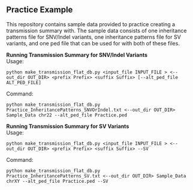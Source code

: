 ## Practice Example

This repository contains sample data provided to practice creating a transmission summary with. The sample data consists of one inheritance patterns file for SNV/Indel variants, one inheritance patterns file for SV variants, and one ped file that can be used for with both of these files. 

**Running Transmission Summary for SNV/Indel Variants** <br>
Usage:
```
python make_transmission_flat_db.py <input_file INPUT_FILE > <--out_dir OUT_DIR> <prefix Prefix> <suffix Suffix> [--alt_ped_file ALT_PED_FILE]
```

Command:
```
python make_transmission_flat_db.py Practice_InheritancePatterns_SNVOrIndel.txt <--out_dir OUT_DIR> Sample_Data chr22 --alt_ped_file Practice.ped
```

**Running Transmission Summary for SV Variants** <br>
Usage:
```
python make_transmission_flat_db.py <input_file INPUT_FILE > <--out_dir OUT_DIR> <prefix Prefix> <suffix Suffix> --SV
```
Command:
```
python make_transmission_flat_db.py Practice_InheritancePatterns_SV.txt <--out_dir OUT_DIR> Sample_Data chrXY --alt_ped_file Practice.ped --SV
```
